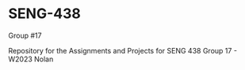 # SENG-438
Group #17


Repository for the Assignments and Projects for SENG 438
Group 17 - W2023
Nolan

